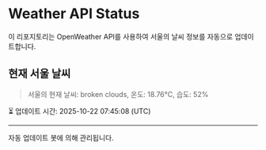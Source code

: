 
# Weather API Status

이 리포지토리는 OpenWeather API를 사용하여 서울의 날씨 정보를 자동으로 업데이트합니다.

## 현재 서울 날씨
> 서울의 현재 날씨: broken clouds, 온도: 18.76°C, 습도: 52%

⏳ 업데이트 시간: 2025-10-22 07:45:08 (UTC)

---
자동 업데이트 봇에 의해 관리됩니다.
